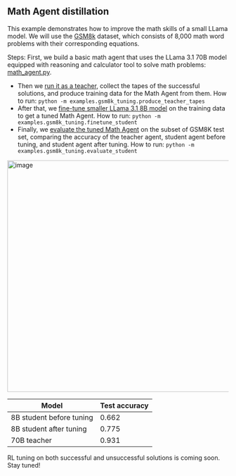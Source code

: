 ## Math Agent distillation
This example demonstrates how to improve the math skills of a small LLama model. We will use the [GSM8k](https://huggingface.co/datasets/openai/gsm8k) dataset, which consists of 8,000 math word problems with their corresponding equations.

Steps:
First, we build a basic math agent that uses the LLama 3.1 70B model equipped with reasoning and calculator tool to solve math problems: [math_agent.py](math_agent.py).
- Then we [run it as a teacher](produce_teacher_tapes.py), collect the tapes of the successful solutions, and produce training data for the Math Agent from them. How to run: `python -m examples.gsm8k_tuning.produce_teacher_tapes`
- After that, we [fine-tune smaller LLama 3.1 8B model](finetune_student.py) on the training data to get a tuned Math Agent. How to run: `python -m examples.gsm8k_tuning.finetune_student`
- Finally, we [evaluate the tuned Math Agent](evaluate_student.py) on the subset of GSM8K test set, comparing the accuracy of the teacher agent, student agent before tuning, and student agent after tuning. How to run: `python -m examples.gsm8k_tuning.evaluate_student`

<img width="526" alt="image" src="https://github.com/user-attachments/assets/a7aa2908-2a86-4b85-92d2-8c133e9ac0ff">

| Model | Test accuracy |
| ----- | ------------- |
| 8B student before tuning | 0.662 |
| 8B student after tuning | 0.775 |
| 70B teacher | 0.931 |

RL tuning on both successful and unsuccessful solutions is coming soon. Stay tuned!
